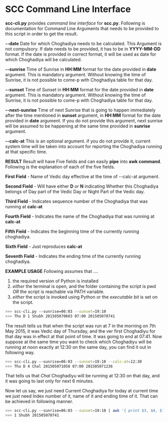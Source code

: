 # SCC Command Line Interface
**scc-cli.py** provides *command line interface* for **scc.py**. Following is documentation for Command Line Arguments that needs to be provided to this script in order to get the result.

**--date**
Date for which Choghadiya needs to be calculated. This Argument is not compulsory. If date needs to be provided, it has to be in **YYYY-MM-DD** format. If the date is provided in correct format, it will be used as date for which Choghadiya will be calculated. 

**--sunrise**
Time of Sunrise in **HH:MM** format for the date provided in **date** argument. This is mandatory argument. Without knowing the time of Sunrise, it is not possible to come-p with Choghadiya table for that day.

**--sunset**
Time of Sunset in **HH:MM** format for the date provided in **date** argument. This is mandatory argument. Without knowing the time of Sunrise, it is not possible to come-p with Choghadiya table for that day.

**--next-sunrise**
Time of next Sunrise that is going to happen immediately after the time mentioned in **sunset** argument, in **HH:MM** format for the date provided in **date** argument. If you do not provide this argument, next sunrise will be assumed to be happening at the same time provided in **sunrise** argument.

**--calc-at**
This is an optional argument. if you do not provide it, current system time will be taken into account for reporting the Choghadiya running at that specific time.

**RESULT**
Result will have Five fields and can easily **pipe** into **awk command**. Following is the explanation of each of the five fields.

**First Field** - Name of Vedic day effective at the time of --calc-at argument.

**Second Field** - Will have either **D** or **N** indicating Whether this Choghadiya belongs of Day part of the Vedic Day or Night Part of the Vedic day.

**Third Field** - Indicates sequence number of the Choghadiya that was running at **calc-at**

**Fourth Field** - Indicates the name of the Choghadiya that was running at **calc-at**

**Fifth Field** - Indicates the beginning time of the currently running choghadiya.

**Sixth Field** - Just reproduces **calc-at**

**Seventh Field** - Indicates the ending time of the currently running choghadiya.

**EXAMPLE USAGE**
Following assumes that ....
1. the required version of Python is installed
2. *either* the terminal is open, and the folder containing the script is pwd *OR* the script is reachable via PATH variable.
3. *either* the script is invoked using Python or the *executable bit* is set on the script.
 
```bash
>>> scc-cli.py --sunrise=06:03 --sunset=19:10
>>> Thu D 1 Shubh 201505070603 07:00 201505070741
```
The result tells us that when the script was run at 7 in the morning on 7th May 2015, it was Vedic day of Thursday, and the ver first Choghadiyu for that day was in effect at that point of time. It was going to end at 07:41.
Now suppose at the same time you want to check which Choghadiyu will be running at noon exactly at 12:30 on the same day, you can find it out in following way.
```bash
>>> scc-cli.py --sunrise=06:03 --sunset=19:10 --calc-at=12:30
>>> Thu D 4 Chal 201505071058 07:00 201505071236
```
That tells us that *Chal* Choghadiyu will be running at 12:30 on that day, and it was going to last only for next 6 minutes.

Now let us say, we just need Current Choghadiya for today at current time we just need Index number of it, name of it and ending time of it. That can be achieved in following manner.

```bash
>>> scc-cli.py --sunrise=06:03 --sunset=19:10 | awk '{ print $3, $4, $7 }'
>>> 1 Shubh 201505070741
```
